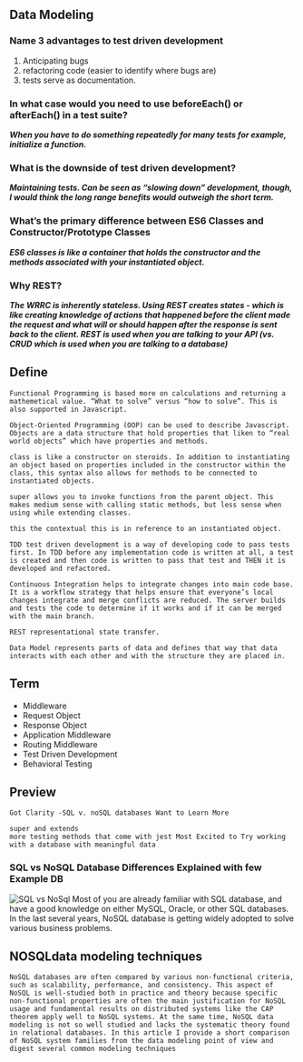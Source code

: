 ## Data Modeling

### Name 3 advantages to test driven development
1. Anticipating bugs 
2. refactoring code (easier to identify where bugs are)
3. tests serve as documentation.

### In what case would you need to use beforeEach() or afterEach() in a test suite?
***When you have to do something repeatedly for many tests for example, initialize a function.***

### What is the downside of test driven development?
***Maintaining tests. Can be seen as “slowing down” development, though, I would think the long range benefits would outweigh the short term.***

### What’s the primary difference between ES6 Classes and Constructor/Prototype Classes
***ES6 classes is like a container that holds the constructor and the methods associated with your instantiated object.***

### Why REST?
***The WRRC is inherently stateless. Using REST creates states - which is like creating knowledge of actions that happened before the client made the request and what will or should happen after the response is sent back to the client. REST is used when you are talking to your API (vs. CRUD which is used when you are talking to a database)***

## Define
```
Functional Programming is based more on calculations and returning a mathemetical value. “What to solve” versus “how to solve”. This is also supported in Javascript.

Object-Oriented Programming (OOP) can be used to describe Javascript. Objects are a data structure that hold properties that liken to “real world objects” which have properties and methods.

class is like a constructor on steroids. In addition to instantiating an object based on properties included in the constructor within the class, this syntax also allows for methods to be connected to instantiated objects.

super allows you to invoke functions from the parent object. This makes medium sense with calling static methods, but less sense when using while extending classes.

this the contextual this is in reference to an instantiated object.

TDD test driven development is a way of developing code to pass tests first. In TDD before any implementation code is written at all, a test is created and then code is written to pass that test and THEN it is developed and refactored.

Continuous Integration helps to integrate changes into main code base. It is a workflow strategy that helps ensure that everyone’s local changes integrate and merge conflicts are reduced. The server builds and tests the code to determine if it works and if it can be merged with the main branch.

REST representational state transfer.

Data Model represents parts of data and defines that way that data interacts with each other and with the structure they are placed in.
```
## Term
* Middleware
* Request Object
* Response Object
* Application Middleware
* Routing Middleware
* Test Driven Development
* Behavioral Testing
## Preview
```
Got Clarity -SQL v. noSQL databases Want to Learn More

super and extends
more testing methods that come with jest Most Excited to Try working with a database with meaningful data
```
### SQL vs NoSQL Database Differences Explained with few Example DB
![SQL vs NoSql](https://www.kadamtech.com/wp-content/uploads/2019/01/sql-vs-no-sql-1.png)
Most of you are already familiar with SQL database, and have a good knowledge on either MySQL, Oracle, or other SQL databases. In the last several years, NoSQL database is getting widely adopted to solve various business problems.

## NOSQLdata modeling techniques
```
NoSQL databases are often compared by various non-functional criteria, such as scalability, performance, and consistency. This aspect of NoSQL is well-studied both in practice and theory because specific non-functional properties are often the main justification for NoSQL usage and fundamental results on distributed systems like the CAP theorem apply well to NoSQL systems. At the same time, NoSQL data modeling is not so well studied and lacks the systematic theory found in relational databases. In this article I provide a short comparison of NoSQL system families from the data modeling point of view and digest several common modeling techniques
```